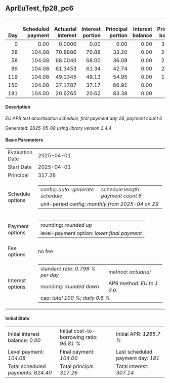 <h2>AprEuTest_fp28_pc6</h2>
<table>
    <thead style="vertical-align: bottom;">
        <th style="text-align: right;">Day</th>
        <th style="text-align: right;">Scheduled payment</th>
        <th style="text-align: right;">Actuarial interest</th>
        <th style="text-align: right;">Interest portion</th>
        <th style="text-align: right;">Principal portion</th>
        <th style="text-align: right;">Interest balance</th>
        <th style="text-align: right;">Principal balance</th>
        <th style="text-align: right;">Total actuarial interest</th>
        <th style="text-align: right;">Total interest</th>
        <th style="text-align: right;">Total principal</th>
    </thead>
    <tr style="text-align: right;">
        <td class="ci00">0</td>
        <td class="ci01" style="white-space: nowrap;">0.00</td>
        <td class="ci02">0.0000</td>
        <td class="ci03">0.00</td>
        <td class="ci04">0.00</td>
        <td class="ci05">0.00</td>
        <td class="ci06">317.26</td>
        <td class="ci07">0.0000</td>
        <td class="ci08">0.00</td>
        <td class="ci09">0.00</td>
    </tr>
    <tr style="text-align: right;">
        <td class="ci00">28</td>
        <td class="ci01" style="white-space: nowrap;">104.08</td>
        <td class="ci02">70.8886</td>
        <td class="ci03">70.88</td>
        <td class="ci04">33.20</td>
        <td class="ci05">0.00</td>
        <td class="ci06">284.06</td>
        <td class="ci07">70.8886</td>
        <td class="ci08">70.88</td>
        <td class="ci09">33.20</td>
    </tr>
    <tr style="text-align: right;">
        <td class="ci00">58</td>
        <td class="ci01" style="white-space: nowrap;">104.08</td>
        <td class="ci02">68.0040</td>
        <td class="ci03">68.00</td>
        <td class="ci04">36.08</td>
        <td class="ci05">0.00</td>
        <td class="ci06">247.98</td>
        <td class="ci07">138.8925</td>
        <td class="ci08">138.88</td>
        <td class="ci09">69.28</td>
    </tr>
    <tr style="text-align: right;">
        <td class="ci00">89</td>
        <td class="ci01" style="white-space: nowrap;">104.08</td>
        <td class="ci02">61.3453</td>
        <td class="ci03">61.34</td>
        <td class="ci04">42.74</td>
        <td class="ci05">0.00</td>
        <td class="ci06">205.24</td>
        <td class="ci07">200.2378</td>
        <td class="ci08">200.22</td>
        <td class="ci09">112.02</td>
    </tr>
    <tr style="text-align: right;">
        <td class="ci00">119</td>
        <td class="ci01" style="white-space: nowrap;">104.08</td>
        <td class="ci02">49.1345</td>
        <td class="ci03">49.13</td>
        <td class="ci04">54.95</td>
        <td class="ci05">0.00</td>
        <td class="ci06">150.29</td>
        <td class="ci07">249.3723</td>
        <td class="ci08">249.35</td>
        <td class="ci09">166.97</td>
    </tr>
    <tr style="text-align: right;">
        <td class="ci00">150</td>
        <td class="ci01" style="white-space: nowrap;">104.08</td>
        <td class="ci02">37.1787</td>
        <td class="ci03">37.17</td>
        <td class="ci04">66.91</td>
        <td class="ci05">0.00</td>
        <td class="ci06">83.38</td>
        <td class="ci07">286.5510</td>
        <td class="ci08">286.52</td>
        <td class="ci09">233.88</td>
    </tr>
    <tr style="text-align: right;">
        <td class="ci00">181</td>
        <td class="ci01" style="white-space: nowrap;">104.00</td>
        <td class="ci02">20.6265</td>
        <td class="ci03">20.62</td>
        <td class="ci04">83.38</td>
        <td class="ci05">0.00</td>
        <td class="ci06">0.00</td>
        <td class="ci07">307.1776</td>
        <td class="ci08">307.14</td>
        <td class="ci09">317.26</td>
    </tr>
</table>
<h4>Description</h4>
<p><i>EU APR test amortisation schedule, first payment day 28, payment count 6</i></p>
<p>Generated: <i>2025-05-08 using library version 2.4.4</i></p>
<h4>Basic Parameters</h4>
<table>
    <tr>
        <td>Evaluation Date</td>
        <td>2025-04-01</td>
    </tr>
    <tr>
        <td>Start Date</td>
        <td>2025-04-01</td>
    </tr>
    <tr>
        <td>Principal</td>
        <td>317.26</td>
    </tr>
    <tr>
        <td>Schedule options</td>
        <td>
            <table>
                <tr>
                    <td>config: <i>auto-generate schedule</i></td>
                    <td>schedule length: <i><i>payment count</i> 6</i></td>
                </tr>
                <tr>
                    <td colspan="2" style="white-space: nowrap;">unit-period config: <i>monthly from 2025-04 on 29</i></td>
                </tr>
            </table>
        </td>
    </tr>
    <tr>
        <td>Payment options</td>
        <td>
            <table>
                <tr>
                    <td>rounding: <i>rounded up</i></td>
                </tr>
                <tr>
                    <td>level-payment option: <i>lower&nbsp;final&nbsp;payment</i></td>
                </tr>
            </table>
        </td>
    </tr>
    <tr>
        <td>Fee options</td>
        <td>no fee
        </td>
    </tr>
    <tr>
        <td>Interest options</td>
        <td>
            <table>
                <tr>
                    <td>standard rate: <i>0.798 % per day</i></td>
                    <td>method: <i>actuarial</i></td>
                </tr>
                <tr>
                    <td>rounding: <i>rounded down</i></td>
                    <td>APR method: <i>EU to 1 d.p.</i></td>
                </tr>
                <tr>
                    <td colspan="2">cap: <i>total 100 %; daily 0.8 %</td>
                </tr>
            </table>
        </td>
    </tr>
</table>
<h4>Initial Stats</h4>
<table>
    <tr>
        <td>Initial interest balance: <i>0.00</i></td>
        <td>Initial cost-to-borrowing ratio: <i>96.81 %</i></td>
        <td>Initial APR: <i>1265.7 %</i></td>
    </tr>
    <tr>
        <td>Level payment: <i>104.08</i></td>
        <td>Final payment: <i>104.00</i></td>
        <td>Last scheduled payment day: <i>181</i></td>
    </tr>
    <tr>
        <td>Total scheduled payments: <i>624.40</i></td>
        <td>Total principal: <i>317.26</i></td>
        <td>Total interest: <i>307.14</i></td>
    </tr>
</table>